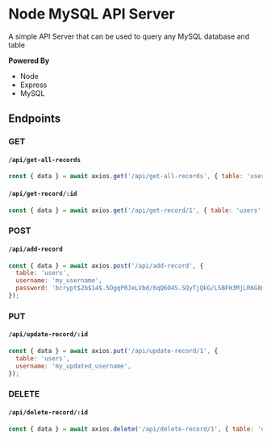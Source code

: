 # Node MySQL API Server

A simple API Server that can be used to query any MySQL database and table

**Powered By**

- Node
- Express
- MySQL

## Endpoints

### GET

#### `/api/get-all-records`

```javascript
const { data } = await axios.get('/api/get-all-records', { table: 'users' }); 
```

#### `/api/get-record/:id`

```javascript
const { data } = await axios.get('/api/get-record/1', { table: 'users' }); 
```

### POST

#### `/api/add-record`

```javascript
const { data } = await axios.post('/api/add-record', { 
  table: 'users', 
  username: 'my_username', 
  password: 'bcrypt$2b$14$.5OgqP0JeLVbd/6qQ6O4S.SQyTjQkG/LSBFH3MjLR6G8mnGo1vMFG', 
}); 
```

### PUT

#### `/api/update-record/:id`

```javascript
const { data } = await axios.put('/api/update-record/1', { 
  table: 'users', 
  username: 'my_updated_username', 
}); 
```

### DELETE

#### `/api/delete-record/:id`

```javascript
const { data } = await axios.delete('/api/delete-record/1', { table: 'users' }); 
```
